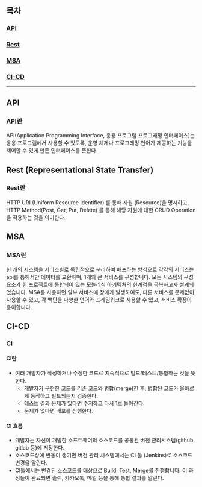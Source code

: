 ## 목차
### [API](#API)
### [Rest](#Rest)
### [MSA](#MSA) 
### [CI-CD](#CI-CD)

<hr>

## API
### API란

API(Application Programming Interface, 응용 프로그램 프로그래밍 인터페이스)는 응용 프로그램에서 사용할 수 있도록, 운영 체제나 프로그래밍 언어가 제공하는 기능을 제어할 수 있게 만든 인터페이스를 뜻한다.

## Rest (Representational State Transfer)
### Rest란
 HTTP URI (Uniform Resource Identifier) 를 통해 자원 (Resource)을 명시하고, HTTP Method(Post, Get, Put, Delete) 를 통해 해당 자원에 대한 CRUD Operation 을 적용하는 것을 의미한다.


## MSA
### MSA란
한 개의 시스템을 서비스별로 독립적으로 분리하여 배포하는 방식으로 각각의 서비스는 api를 통해서만 데이터를 교환하며, 1개의 큰 서비스를 구성합니다. 모든 시스템의 구성요소가 한 프로젝트에 통합되어 있는 모놀리식 아키텍쳐의 한계점을 극복하고자 설계되었습니다. MSA를 사용하면 일부 서비스에 장애가 발생하여도, 다른 서비스를 문제없이 사용할 수 있고, 각 백단을 다양한 언어와 프레임워크로 사용할 수 있고, 서비스 확장이 용이합니다. 

## CI-CD
### CI
#### CI란
- 여러 개발자가 작성하거나 수정한 코드르 지속적으로 빌드/테스트/통합하는 것을 뜻한다.
  - 개발자가 구현한 코드를 기존 코드와 병합(merge)한 후, 병합된 코드가 올바르게 동작하고 빌드되는지 검증한다.
  - 테스트 결과 문제가 있다면 수저하고 다시 1로 돌아간다.
  - 문제가 없다면 배포를 진행한다.
#### CI 흐름
- 개발자는 자신이 개발한 소프트웨어의 소스코드를 공통된 버전 관리시스템(github, gitlab 등)에 저장한다.
- 소스코드상에 변동이 생기면 버전 관리 시스템에서는 CI 툴 (Jenkins)로 소스코드 변경을 알린다.
- CI툴에서는 변경된 소스코드를 대상으로 Build, Test, Merge를 진행합니다. 이 과정들이 완료되면 슬랙, 카카오톡, 메일 등을 통해 통합 결과를 알린다.
 

